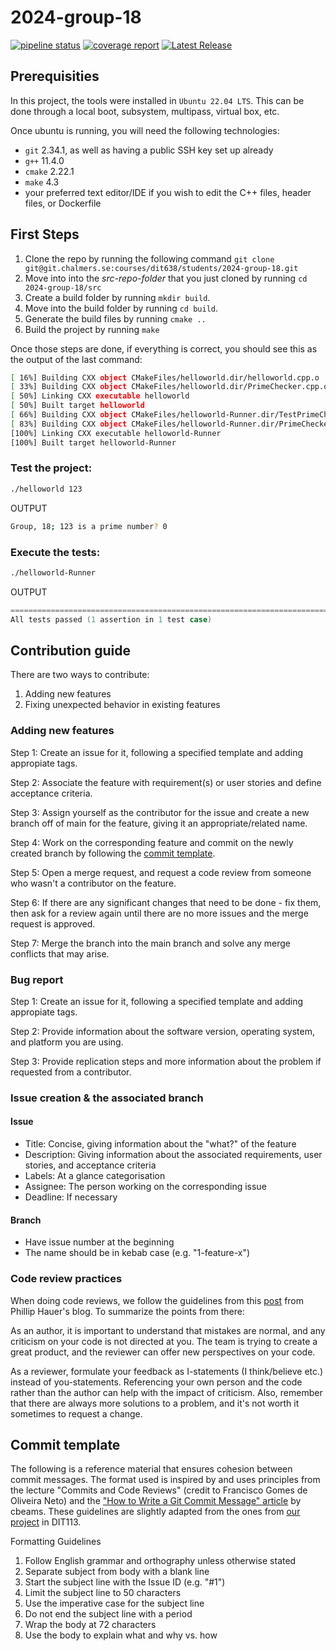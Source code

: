 # 2024-group-18

[![pipeline status](https://git.chalmers.se/courses/dit638/students/2024-group-18/badges/main/pipeline.svg)](https://git.chalmers.se/courses/dit638/students/2024-group-18/-/commits/main)
[![coverage report](https://git.chalmers.se/courses/dit638/students/2024-group-18/badges/main/coverage.svg)](https://git.chalmers.se/courses/dit638/students/2024-group-18/-/commits/main)
[![Latest Release](https://git.chalmers.se/courses/dit638/students/2024-group-18/-/badges/release.svg)](https://git.chalmers.se/courses/dit638/students/2024-group-18/-/releases)


## Prerequisities

In this project, the tools were installed in `Ubuntu 22.04 LTS`. This can be done through a local boot, subsystem, multipass, virtual box, etc.

Once ubuntu is running, you will need the following technologies:
- `git` 2.34.1, as well as having a public SSH key set up already
- `g++` 11.4.0
- `cmake` 2.22.1
- `make` 4.3
- your preferred text editor/IDE if you wish to edit the C++ files, header files, or Dockerfile

## First Steps

1. Clone the repo by running the following command `git clone git@git.chalmers.se:courses/dit638/students/2024-group-18.git`
2. Move into into the *src-repo-folder* that you just cloned by running `cd 2024-group-18/src`
3. Create a build folder by running `mkdir build`.
4. Move into the build folder by running `cd build`.
5. Generate the build files by running `cmake ..`
6. Build the project by running `make`

Once those steps are done, if everything is correct, you should see this as the output of the last command:

```bash
[ 16%] Building CXX object CMakeFiles/helloworld.dir/helloworld.cpp.o
[ 33%] Building CXX object CMakeFiles/helloworld.dir/PrimeChecker.cpp.o
[ 50%] Linking CXX executable helloworld
[ 50%] Built target helloworld
[ 66%] Building CXX object CMakeFiles/helloworld-Runner.dir/TestPrimeChecker.cpp.o
[ 83%] Building CXX object CMakeFiles/helloworld-Runner.dir/PrimeChecker.cpp.o
[100%] Linking CXX executable helloworld-Runner
[100%] Built target helloworld-Runner
```

### Test the project:

```bash
./helloworld 123
```

OUTPUT
```bash
Group, 18; 123 is a prime number? 0
```

### Execute the tests:

```bash
./helloworld-Runner
```

OUTPUT
```c
===============================================================================
All tests passed (1 assertion in 1 test case)
```

## Contribution guide
There are two ways to contribute:
1. Adding new features
2. Fixing unexpected behavior in existing features

### Adding new features

Step 1: Create an issue for it, following a specified template and adding appropiate tags.
 
Step 2: Associate the feature with requirement(s) or user stories and define acceptance criteria.

Step 3: Assign yourself as the contributor for the issue and create a new branch off of main for the feature, giving it an appropriate/related name.

Step 4: Work on the corresponding feature and commit on the newly created branch by following the [commit template](#commit-template).

Step 5: Open a merge request, and request a code review from someone who wasn't a contributor on the feature.

Step 6: If there are any significant changes that need to be done - fix them, then ask for a review again until there are no more issues and the merge request is approved.

Step 7: Merge the branch into the main branch and solve any merge conflicts that may arise.

### Bug report

Step 1: Create an issue for it, following a specified template and adding appropiate tags.

Step 2: Provide information about the software version, operating system, and platform you are using.

Step 3: Provide replication steps and more information about the problem if requested from a contributor.

### Issue creation & the associated branch

#### Issue
- Title: Concise, giving information about the "what?" of the feature
- Description: Giving information about the associated requirements, user stories, and acceptance criteria
- Labels: At a glance categorisation
- Assignee: The person working on the corresponding issue
- Deadline: If necessary

#### Branch
- Have issue number at the beginning
- The name should be in kebab case (e.g. "1-feature-x")

### Code review practices

When doing code reviews, we follow the guidelines from this [post](https://phauer.com/2018/code-review-guidelines/) from Phillip Hauer's blog. To summarize the points from there:

As an author, it is important to understand that mistakes are normal, and any criticism on your code is not directed at you. The team is trying to create a great product, and the reviewer can offer new perspectives on your code.

As a reviewer, formulate your feedback as I-statements (I think/believe etc.) instead of you-statements. Referencing your own person and the code rather than the author can help with the impact of criticism. Also, remember that there are always more solutions to a problem, and it's not worth it sometimes to request a change.

## Commit template

The following is a reference material that ensures cohesion between commit messages. The format used is inspired by and uses principles from the lecture "Commits and Code Reviews" (credit to Francisco Gomes de Oliveira Neto) and the ["How to Write a Git Commit Message" article](https://chris.beams.io/posts/git-commit/) by cbeams. These guidelines are slightly adapted from the ones from [our project](https://git.chalmers.se/courses/dit113/2023/group-12/boombox/-/wikis/Commit%20Template) in DIT113.

Formatting Guidelines
1. Follow English grammar and orthography unless otherwise stated
2. Separate subject from body with a blank line
3. Start the subject line with the Issue ID (e.g. "#1")
4. Limit the subject line to 50 characters
5. Use the imperative case for the subject line
6. Do not end the subject line with a period
7. Wrap the body at 72 characters
8. Use the body to explain what and why vs. how